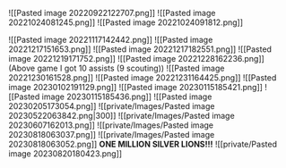 ![[Pasted image 20220922122707.png]]
![[Pasted image 20221024081245.png]]
![[Pasted image 20221024091812.png]]

![[Pasted image 20221117142442.png]]
![[Pasted image 20221217151653.png]]
![[Pasted image 20221217182551.png]]
![[Pasted image 20221219171752.png]]
![[Pasted image 20221228162236.png]] (Above game I got 10 assists (9 scouting))
![[Pasted image 20221230161528.png]]
![[Pasted image 20221231164425.png]]
![[Pasted image 20230102191129.png]]
![[Pasted image 20230115185421.png]]
![[Pasted image 20230115185436.png]]
![[Pasted image 20230205173054.png]]
![[private/Images/Pasted image 20230522063842.png|300]]
![[private/Images/Pasted image 20230607162013.png]]
![[private/Images/Pasted image 20230818063037.png]]
![[private/Images/Pasted image 20230818063052.png]]
**ONE MILLION SILVER LIONS!!!**
![[private/Pasted image 20230820180423.png]]




